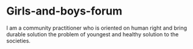# Girls-and-boys-forum
I am a community practitioner who is oriented on  human right and bring durable solution the problem of youngest and healthy solution to the societies. 
